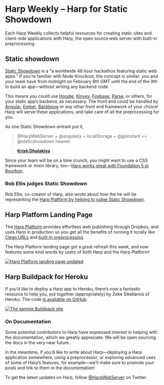 # Harp Weekly – Harp for Static Showdown

Each Harp Weekly collects helpful resources for creating static sites and client-side applications with Harp, the open source web server with built-in preprocessing.

## Static showdown

[Static Showdown](http://staticshowdown.com) is a “a worldwide 48 hour hackathon featuring static web apps.” If you’re familiar with Node Knockout, the concept is similar: you and your team have from midnight on February 8th GMT until the end of the 9th to build an app—without writing any backend code.

This means you could use [Hoodie](http://hood.ie/), [Kinvey](http://www.kinvey.com/), [Firebase](http://firebase.com/), [Parse](http://parse.com), or others, for your static app’s backend, as necessary. The front end could be handled by [Angular](http://angularjs.org), [Ember](http://emberjs.com), [Backbone](http://backbonejs.org) or any other front end framework of your choice! Harp will serve these applications, and take care of all the preprocessing for you.

As one Static Showdown entrant put it,

> @HarpWebServer + @angularjs + localStorage + @goinstant == @staticshowdown heaven

> __[Krish Dholakiya](https://twitter.com/krrishd/status/424685237650485248)__

Since your team will be on a time crunch, you might want to use a CSS framework or mixin library, too—[Harp works great with Foundation 5 or Bourbon](https://harp.rip/blog/v0-11-0-sass-support).

### Rob Ellis judges Static Showdown

Rob Ellis, co-creator of Harp, also wrote about how the he will be representing the [Harp Platform by helping to judge Static Showdown](http://blog.harp.io/posts/static_showdown).

## Harp Platform Landing Page

The [Harp Platform](https://www.harp.io) provides effortless web publishing through Dropbox, and uses Harp in production so you get all the benefits of running it locally like [Clean URLs](https://www.harp.io/features/clean-urls) and [built-in preprocessing](https://www.harp.io/features/preprocessing).

The Harp Platform landing page got a great refresh this week, and now features some kind words by users of both Harp and the Harp Platform!

[![Harp Platform landing page updated](images/harp-weekly-harp-platform-landing.png)](https://www.harp.io)

## Harp Buildpack for Heroku

If you’d like to deploy a Harp app to Heroku, there’s now a fantastic resource to help you, put together (appropriately) by Zeke Sikelianos of Heroku. The code [is available on GitHub](https://github.com/zeke/harp-buildpack).

[![The sample Buildpack site](images/harp-weekly-harp-buildpack.png)](https://github.com/zeke/harp-buildpack)

### On Documentation

Some potential contributors to Harp have expressed interest in helping with the documentation, which we greatly appreciate. We will be open sourcing the docs in the very near future.

In the meantime, if you’d like to write about Harp—deploying a Harp application somewhere, using a preprocessor, or exploring advanced uses of some of Harp’s features, for example—we’ll make sure to promote your posts and link to them in the documentation!

To get the latest updates on Harp, follow [@HarpWebServer](https://twitter.com/harpwebserver) on Twitter.